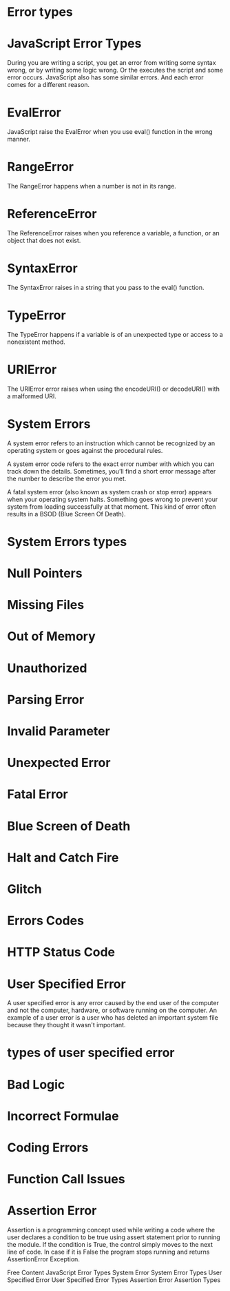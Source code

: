 # Error types
# JavaScript Error Types
During you are writing a script, you get an error from writing some syntax wrong, or by writing some logic wrong. Or the executes the script and some error occurs.
JavaScript also has some similar errors. And each error comes for a different reason.
 # EvalError
 JavaScript raise the EvalError when you use eval() function in the wrong manner.
 # RangeError
 The RangeError happens when a number is not in its range.
 # ReferenceError
 The ReferenceError raises when you reference a variable, a function, or an object that does not exist.
 # SyntaxError
 The SyntaxError raises in a string that you pass to the eval() function.
 # TypeError
 The TypeError happens if a variable is of an unexpected type or access to a nonexistent method.
 # URIError
 The URIError error raises when using the encodeURI() or decodeURI() with a malformed URI.
 
 # System Errors
 A system error refers to an instruction which cannot be recognized by an operating system or goes against the procedural rules.

A system error code refers to the exact error number with which you can track down the details. Sometimes, you’ll find a short error message after the number to describe the error you met.

A fatal system error (also known as system crash or stop error) appears when your operating system halts. Something goes wrong to prevent your system from loading successfully at that moment. This kind of error often results in a BSOD (Blue Screen Of Death).
 # System Errors types
 # Null Pointers
 # Missing Files
 # Out of Memory
 # Unauthorized
 # Parsing Error
 # Invalid Parameter
 # Unexpected Error
 # Fatal Error
 # Blue Screen of Death
 # Halt and Catch Fire
 # Glitch
 # Errors Codes
 # HTTP Status Code
 
 # User Specified Error
 A user specified error is any error caused by the end user of the computer and not the computer, hardware, or software running on the computer.
An example of a user error is a user who has deleted an important system file because they thought it wasn't important.
# types of user specified error 
# Bad Logic
# Incorrect Formulae
# Coding Errors
# Function Call Issues


# Assertion Error 
Assertion is a programming concept used while writing a code where the user declares a condition to be true using assert statement prior to running the module. If the condition is True, the control simply moves to the next line of code. In case if it is False the program stops running and returns AssertionError Exception.


<ResourceGroupTitle>Free Content</ResourceGroupTitle>
<BadgeLink colorScheme='yellow' badgeText='Read' href='https://www.tutorialspoint.com/javascript/javascript_error_handling.htm'>JavaScript Error Types</BadgeLink>
<BadgeLink colorScheme='yellow' badgeText='Read' href='https://www.minitool.com/news/system-error-codes-fixes.html'>System Error</BadgeLink>
<BadgeLink colorScheme='yellow' badgeText='Read' href='https://www.minitool.com/news/system-error-codes-fixes.html'>System Error Types</BadgeLink>
<BadgeLink colorScheme='yellow' badgeText='Read' href='https://www.computerhope.com/jargon/u/usererro.htm'>User Specified Error</BadgeLink>
<BadgeLink colorScheme='yellow' badgeText='Read' href='https://www.softwaretestinghelp.com/types-of-software-errors/#:~:text=These%20errors%20occur%20due%20to%20any%20of%20the,Coding%20errors%205%20Function%20call%20issues%20%2C%20etc.'>User Specified Error Types </BadgeLink>
<BadgeLink colorScheme='yellow' badgeText='Read' href='https://www.geeksforgeeks.org/python-assertion-error/'>Assertion Error</BadgeLink>
<BadgeLink colorScheme='yellow' badgeText='Read' href='https://www.javatpoint.com/selenium-assertions'>Assertion Types</BadgeLink>
